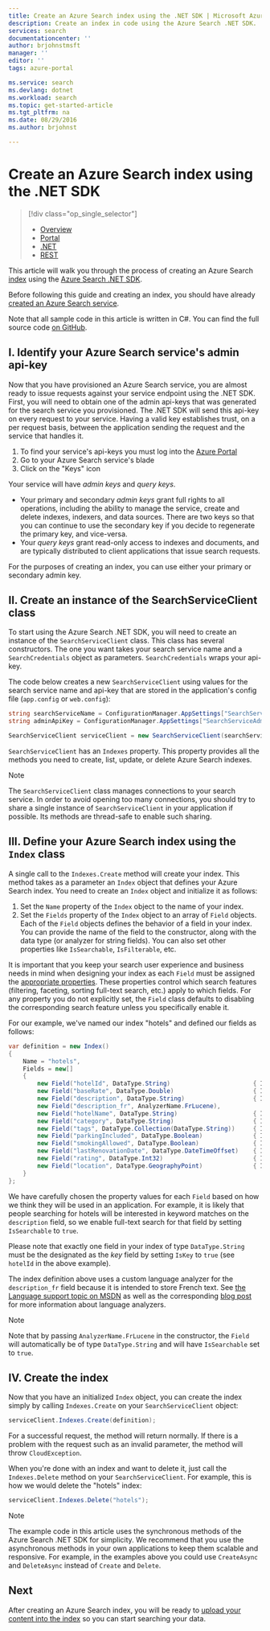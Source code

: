```yaml
---
title: Create an Azure Search index using the .NET SDK | Microsoft Azure | Hosted cloud search service
description: Create an index in code using the Azure Search .NET SDK.
services: search
documentationcenter: ''
author: brjohnstmsft
manager: ''
editor: ''
tags: azure-portal

ms.service: search
ms.devlang: dotnet
ms.workload: search
ms.topic: get-started-article
ms.tgt_pltfrm: na
ms.date: 08/29/2016
ms.author: brjohnst

---
```

# Create an Azure Search index using the .NET SDK
> [!div class="op_single_selector"]
> * [Overview](search-what-is-an-index.md)
> * [Portal](search-create-index-portal.md)
> * [.NET](search-create-index-dotnet.md)
> * [REST](search-create-index-rest-api.md)
> 
> 

This article will walk you through the process of creating an Azure Search [index](https://msdn.microsoft.com/library/azure/dn798941.aspx) using the [Azure Search .NET SDK](https://msdn.microsoft.com/library/azure/dn951165.aspx).

Before following this guide and creating an index, you should have already [created an Azure Search service](search-create-service-portal.md).

Note that all sample code in this article is written in C#. You can find the full source code [on GitHub](http://aka.ms/search-dotnet-howto).

## I. Identify your Azure Search service's admin api-key
Now that you have provisioned an Azure Search service, you are almost ready to issue requests against your service endpoint using the .NET SDK. First, you will need to obtain one of the admin api-keys that was generated for the search service you provisioned. The .NET SDK will send this api-key on every request to your service. Having a valid key establishes trust, on a per request basis, between the application sending the request and the service that handles it.

1. To find your service's api-keys you must log into the [Azure Portal](https://portal.azure.com/)
2. Go to your Azure Search service's blade
3. Click on the "Keys" icon

Your service will have *admin keys* and *query keys*.

* Your primary and secondary *admin keys* grant full rights to all operations, including the ability to manage the service, create and delete indexes, indexers, and data sources. There are two keys so that you can continue to use the secondary key if you decide to regenerate the primary key, and vice-versa.
* Your *query keys* grant read-only access to indexes and documents, and are typically distributed to client applications that issue search requests.

For the purposes of creating an index, you can use either your primary or secondary admin key.

<a name="CreateSearchServiceClient"></a>

## II. Create an instance of the SearchServiceClient class
To start using the Azure Search .NET SDK, you will need to create an instance of the `SearchServiceClient` class. This class has several constructors. The one you want takes your search service name and a `SearchCredentials` object as parameters. `SearchCredentials` wraps your api-key.

The code below creates a new `SearchServiceClient` using values for the search service name and api-key that are stored in the application's config file (`app.config` or `web.config`):

```csharp
string searchServiceName = ConfigurationManager.AppSettings["SearchServiceName"];
string adminApiKey = ConfigurationManager.AppSettings["SearchServiceAdminApiKey"];

SearchServiceClient serviceClient = new SearchServiceClient(searchServiceName, new SearchCredentials(adminApiKey));
```

`SearchServiceClient` has an `Indexes` property. This property provides all the methods you need to create, list, update, or delete Azure Search indexes.

> [!NOTE]
> The `SearchServiceClient` class manages connections to your search service. In order to avoid opening too many connections, you should try to share a single instance of `SearchServiceClient` in your application if possible. Its methods are thread-safe to enable such sharing.
> 
> 

<a name="DefineIndex"></a>

## III. Define your Azure Search index using the `Index` class
A single call to the `Indexes.Create` method will create your index. This method takes as a parameter an `Index` object that defines your Azure Search index. You need to create an `Index` object and initialize it as follows:

1. Set the `Name` property of the `Index` object to the name of your index.
2. Set the `Fields` property of the `Index` object to an array of `Field` objects. Each of the `Field` objects defines the behavior of a field in your index. You can provide the name of the field to the constructor, along with the data type (or analyzer for string fields). You can also set other properties like `IsSearchable`, `IsFilterable`, etc.

It is important that you keep your search user experience and business needs in mind when designing your index as each `Field` must be assigned the [appropriate properties](https://msdn.microsoft.com/library/azure/dn798941.aspx). These properties control which search features (filtering, faceting, sorting full-text search, etc.) apply to which fields. For any property you do not explicitly set, the `Field` class defaults to disabling the corresponding search feature unless you specifically enable it.

For our example, we've named our index "hotels" and defined our fields as follows:

```csharp
var definition = new Index()
{
    Name = "hotels",
    Fields = new[]
    {
        new Field("hotelId", DataType.String)                       { IsKey = true, IsFilterable = true },
        new Field("baseRate", DataType.Double)                      { IsFilterable = true, IsSortable = true, IsFacetable = true },
        new Field("description", DataType.String)                   { IsSearchable = true },
        new Field("description_fr", AnalyzerName.FrLucene),
        new Field("hotelName", DataType.String)                     { IsSearchable = true, IsFilterable = true, IsSortable = true },
        new Field("category", DataType.String)                      { IsSearchable = true, IsFilterable = true, IsSortable = true, IsFacetable = true },
        new Field("tags", DataType.Collection(DataType.String))     { IsSearchable = true, IsFilterable = true, IsFacetable = true },
        new Field("parkingIncluded", DataType.Boolean)              { IsFilterable = true, IsFacetable = true },
        new Field("smokingAllowed", DataType.Boolean)               { IsFilterable = true, IsFacetable = true },
        new Field("lastRenovationDate", DataType.DateTimeOffset)    { IsFilterable = true, IsSortable = true, IsFacetable = true },
        new Field("rating", DataType.Int32)                         { IsFilterable = true, IsSortable = true, IsFacetable = true },
        new Field("location", DataType.GeographyPoint)              { IsFilterable = true, IsSortable = true }
    }
};
```

We have carefully chosen the property values for each `Field` based on how we think they will be used in an application. For example, it is likely that people searching for hotels will be interested in keyword matches on the `description` field, so we enable full-text search for that field by setting `IsSearchable` to `true`.

Please note that exactly one field in your index of type `DataType.String` must be the designated as the *key* field by setting `IsKey` to `true` (see `hotelId` in the above example).

The index definition above uses a custom language analyzer for the `description_fr` field because it is intended to store French text. See [the Language support topic on MSDN](https://msdn.microsoft.com/library/azure/dn879793.aspx) as well as the corresponding [blog post](https://azure.microsoft.com/blog/language-support-in-azure-search/) for more information about language analyzers.

> [!NOTE]
> Note that by passing `AnalyzerName.FrLucene` in the constructor, the `Field` will automatically be of type `DataType.String` and will have `IsSearchable` set to `true`.
> 
> 

## IV. Create the index
Now that you have an initialized `Index` object, you can create the index simply by calling `Indexes.Create` on your `SearchServiceClient` object:

```csharp
serviceClient.Indexes.Create(definition);
```

For a successful request, the method will return normally. If there is a problem with the request such as an invalid parameter, the method will throw `CloudException`.

When you're done with an index and want to delete it, just call the `Indexes.Delete` method on your `SearchServiceClient`. For example, this is how we would delete the "hotels" index:

```csharp
serviceClient.Indexes.Delete("hotels");
```

> [!NOTE]
> The example code in this article uses the synchronous methods of the Azure Search .NET SDK for simplicity. We recommend that you use the asynchronous methods in your own applications to keep them scalable and responsive. For example, in the examples above you could use `CreateAsync` and `DeleteAsync` instead of `Create` and `Delete`.
> 
> 

## Next
After creating an Azure Search index, you will be ready to [upload your content into the index](search-what-is-data-import.md) so you can start searching your data.

